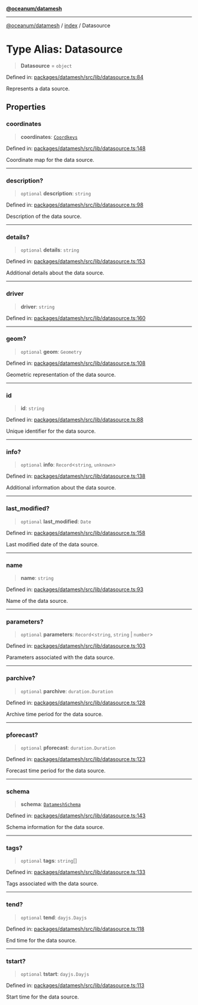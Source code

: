 [**@oceanum/datamesh**](../../README.md)

***

[@oceanum/datamesh](../../README.md) / [index](../README.md) / Datasource

# Type Alias: Datasource

> **Datasource** = `object`

Defined in: [packages/datamesh/src/lib/datasource.ts:84](https://github.com/oceanum-io/oceanum-js/blob/3690a65f9299651d3a3a5e315b93a4a92e341aa0/packages/datamesh/src/lib/datasource.ts#L84)

Represents a data source.

## Properties

### coordinates

> **coordinates**: [`Coordkeys`](Coordkeys.md)

Defined in: [packages/datamesh/src/lib/datasource.ts:148](https://github.com/oceanum-io/oceanum-js/blob/3690a65f9299651d3a3a5e315b93a4a92e341aa0/packages/datamesh/src/lib/datasource.ts#L148)

Coordinate map for the data source.

***

### description?

> `optional` **description**: `string`

Defined in: [packages/datamesh/src/lib/datasource.ts:98](https://github.com/oceanum-io/oceanum-js/blob/3690a65f9299651d3a3a5e315b93a4a92e341aa0/packages/datamesh/src/lib/datasource.ts#L98)

Description of the data source.

***

### details?

> `optional` **details**: `string`

Defined in: [packages/datamesh/src/lib/datasource.ts:153](https://github.com/oceanum-io/oceanum-js/blob/3690a65f9299651d3a3a5e315b93a4a92e341aa0/packages/datamesh/src/lib/datasource.ts#L153)

Additional details about the data source.

***

### driver

> **driver**: `string`

Defined in: [packages/datamesh/src/lib/datasource.ts:160](https://github.com/oceanum-io/oceanum-js/blob/3690a65f9299651d3a3a5e315b93a4a92e341aa0/packages/datamesh/src/lib/datasource.ts#L160)

***

### geom?

> `optional` **geom**: `Geometry`

Defined in: [packages/datamesh/src/lib/datasource.ts:108](https://github.com/oceanum-io/oceanum-js/blob/3690a65f9299651d3a3a5e315b93a4a92e341aa0/packages/datamesh/src/lib/datasource.ts#L108)

Geometric representation of the data source.

***

### id

> **id**: `string`

Defined in: [packages/datamesh/src/lib/datasource.ts:88](https://github.com/oceanum-io/oceanum-js/blob/3690a65f9299651d3a3a5e315b93a4a92e341aa0/packages/datamesh/src/lib/datasource.ts#L88)

Unique identifier for the data source.

***

### info?

> `optional` **info**: `Record`\<`string`, `unknown`\>

Defined in: [packages/datamesh/src/lib/datasource.ts:138](https://github.com/oceanum-io/oceanum-js/blob/3690a65f9299651d3a3a5e315b93a4a92e341aa0/packages/datamesh/src/lib/datasource.ts#L138)

Additional information about the data source.

***

### last\_modified?

> `optional` **last\_modified**: `Date`

Defined in: [packages/datamesh/src/lib/datasource.ts:158](https://github.com/oceanum-io/oceanum-js/blob/3690a65f9299651d3a3a5e315b93a4a92e341aa0/packages/datamesh/src/lib/datasource.ts#L158)

Last modified date of the data source.

***

### name

> **name**: `string`

Defined in: [packages/datamesh/src/lib/datasource.ts:93](https://github.com/oceanum-io/oceanum-js/blob/3690a65f9299651d3a3a5e315b93a4a92e341aa0/packages/datamesh/src/lib/datasource.ts#L93)

Name of the data source.

***

### parameters?

> `optional` **parameters**: `Record`\<`string`, `string` \| `number`\>

Defined in: [packages/datamesh/src/lib/datasource.ts:103](https://github.com/oceanum-io/oceanum-js/blob/3690a65f9299651d3a3a5e315b93a4a92e341aa0/packages/datamesh/src/lib/datasource.ts#L103)

Parameters associated with the data source.

***

### parchive?

> `optional` **parchive**: `duration.Duration`

Defined in: [packages/datamesh/src/lib/datasource.ts:128](https://github.com/oceanum-io/oceanum-js/blob/3690a65f9299651d3a3a5e315b93a4a92e341aa0/packages/datamesh/src/lib/datasource.ts#L128)

Archive time period for the data source.

***

### pforecast?

> `optional` **pforecast**: `duration.Duration`

Defined in: [packages/datamesh/src/lib/datasource.ts:123](https://github.com/oceanum-io/oceanum-js/blob/3690a65f9299651d3a3a5e315b93a4a92e341aa0/packages/datamesh/src/lib/datasource.ts#L123)

Forecast time period for the data source.

***

### schema

> **schema**: [`DatameshSchema`](DatameshSchema.md)

Defined in: [packages/datamesh/src/lib/datasource.ts:143](https://github.com/oceanum-io/oceanum-js/blob/3690a65f9299651d3a3a5e315b93a4a92e341aa0/packages/datamesh/src/lib/datasource.ts#L143)

Schema information for the data source.

***

### tags?

> `optional` **tags**: `string`[]

Defined in: [packages/datamesh/src/lib/datasource.ts:133](https://github.com/oceanum-io/oceanum-js/blob/3690a65f9299651d3a3a5e315b93a4a92e341aa0/packages/datamesh/src/lib/datasource.ts#L133)

Tags associated with the data source.

***

### tend?

> `optional` **tend**: `dayjs.Dayjs`

Defined in: [packages/datamesh/src/lib/datasource.ts:118](https://github.com/oceanum-io/oceanum-js/blob/3690a65f9299651d3a3a5e315b93a4a92e341aa0/packages/datamesh/src/lib/datasource.ts#L118)

End time for the data source.

***

### tstart?

> `optional` **tstart**: `dayjs.Dayjs`

Defined in: [packages/datamesh/src/lib/datasource.ts:113](https://github.com/oceanum-io/oceanum-js/blob/3690a65f9299651d3a3a5e315b93a4a92e341aa0/packages/datamesh/src/lib/datasource.ts#L113)

Start time for the data source.
